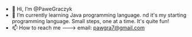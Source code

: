 - 👋 Hi, I’m @PaweGraczyk
- 🌱 I’m currently learning Java programming language. nd it's my starting programming language. Small steps, one at a time.  It's quite fun!
- 📫 How to reach me ---> email: pawgra7@gmail.com

<!---
PaweGraczyk/PaweGraczyk is a ✨ special ✨ repository because its `README.md` (this file) appears on your GitHub profile.
You can click the Preview link to take a look at your changes.
--->
